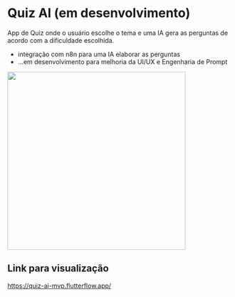 # Quiz AI (em desenvolvimento)

App de Quiz onde o usuário escolhe o tema e uma IA gera as perguntas de acordo com a dificuldade escolhida.
* integração com n8n para uma IA elaborar as perguntas
* ...em desenvolvimento para melhoria da UI/UX e Engenharia de Prompt

<img src="https://github.com/user-attachments/assets/93fd0823-d9f9-4f74-9454-9f514a34c7ab" width="400">

## Link para visualização

https://quiz-ai-mvp.flutterflow.app/
